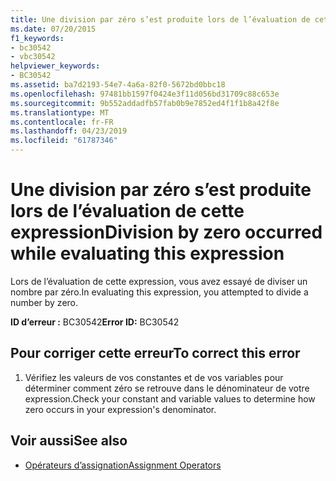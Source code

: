 ```yaml
---
title: Une division par zéro s’est produite lors de l’évaluation de cette expression
ms.date: 07/20/2015
f1_keywords:
- bc30542
- vbc30542
helpviewer_keywords:
- BC30542
ms.assetid: ba7d2193-54e7-4a6a-82f0-5672bd0bbc18
ms.openlocfilehash: 97481bb1597f0424e3f11d056bd31709c88c653e
ms.sourcegitcommit: 9b552addadfb57fab0b9e7852ed4f1f1b8a42f8e
ms.translationtype: MT
ms.contentlocale: fr-FR
ms.lasthandoff: 04/23/2019
ms.locfileid: "61787346"
---
```

# <a name="division-by-zero-occurred-while-evaluating-this-expression"></a><span data-ttu-id="c3b25-102">Une division par zéro s’est produite lors de l’évaluation de cette expression</span><span class="sxs-lookup"><span data-stu-id="c3b25-102">Division by zero occurred while evaluating this expression</span></span>
<span data-ttu-id="c3b25-103">Lors de l’évaluation de cette expression, vous avez essayé de diviser un nombre par zéro.</span><span class="sxs-lookup"><span data-stu-id="c3b25-103">In evaluating this expression, you attempted to divide a number by zero.</span></span>  
  
 <span data-ttu-id="c3b25-104">**ID d’erreur :** BC30542</span><span class="sxs-lookup"><span data-stu-id="c3b25-104">**Error ID:** BC30542</span></span>  
  
## <a name="to-correct-this-error"></a><span data-ttu-id="c3b25-105">Pour corriger cette erreur</span><span class="sxs-lookup"><span data-stu-id="c3b25-105">To correct this error</span></span>  
  
1. <span data-ttu-id="c3b25-106">Vérifiez les valeurs de vos constantes et de vos variables pour déterminer comment zéro se retrouve dans le dénominateur de votre expression.</span><span class="sxs-lookup"><span data-stu-id="c3b25-106">Check your constant and variable values to determine how zero occurs in your expression's denominator.</span></span>  
  
## <a name="see-also"></a><span data-ttu-id="c3b25-107">Voir aussi</span><span class="sxs-lookup"><span data-stu-id="c3b25-107">See also</span></span>

- [<span data-ttu-id="c3b25-108">Opérateurs d’assignation</span><span class="sxs-lookup"><span data-stu-id="c3b25-108">Assignment Operators</span></span>](../../visual-basic/language-reference/operators/assignment-operators.md)
